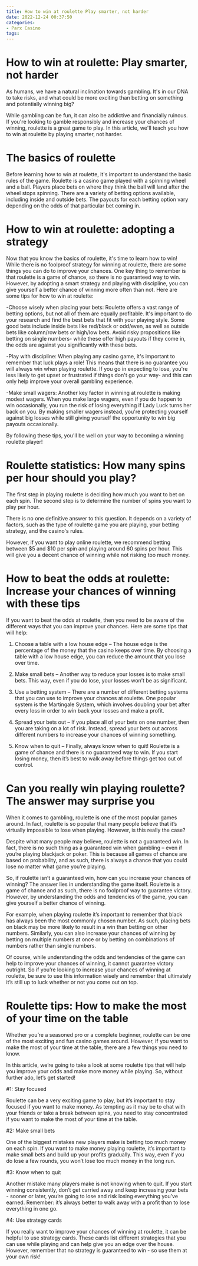 ```yaml
---
title: How to win at roulette Play smarter, not harder 
date: 2022-12-24 00:37:50
categories:
- Parx Casino
tags:
---
```



#  How to win at roulette: Play smarter, not harder 

As humans, we have a natural inclination towards gambling. It's in our DNA to take risks, and what could be more exciting than betting on something and potentially winning big?

While gambling can be fun, it can also be addictive and financially ruinous. If you're looking to gamble responsibly and increase your chances of winning, roulette is a great game to play. In this article, we'll teach you how to win at roulette by playing smarter, not harder.

# The basics of roulette 

Before learning how to win at roulette, it's important to understand the basic rules of the game. Roulette is a casino game played with a spinning wheel and a ball. Players place bets on where they think the ball will land after the wheel stops spinning. There are a variety of betting options available, including inside and outside bets. The payouts for each betting option vary depending on the odds of that particular bet coming in.

# How to win at roulette: adopting a strategy 

Now that you know the basics of roulette, it's time to learn how to win! While there is no foolproof strategy for winning at roulette, there are some things you can do to improve your chances. One key thing to remember is that roulette is a game of chance, so there is no guaranteed way to win. However, by adopting a smart strategy and playing with discipline, you can give yourself a better chance of winning more often than not. Here are some tips for how to win at roulette: 

-Choose wisely when placing your bets: Roulette offers a vast range of betting options, but not all of them are equally profitable. It's important to do your research and find the best bets that fit with your playing style. Some good bets include inside bets like red/black or odd/even, as well as outside bets like column/row bets or high/low bets. Avoid risky propositions like betting on single numbers- while these offer high payouts if they come in, the odds are against you significantly with these bets. 

-Play with discipline: When playing any casino game, it's important to remember that luck plays a role! This means that there is no guarantee you will always win when playing roulette. If you go in expecting to lose, you're less likely to get upset or frustrated if things don't go your way- and this can only help improve your overall gambling experience. 

-Make small wagers: Another key factor in winning at roulette is making modest wagers. When you make large wagers, even if you do happen to win occasionally, you run the risk of losing everything if Lady Luck turns her back on you. By making smaller wagers instead, you're protecting yourself against big losses while still giving yourself the opportunity to win big payouts occasionally. 

By following these tips, you'll be well on your way to becoming a winning roulette player!

#  Roulette statistics: How many spins per hour should you play? 

The first step in playing roulette is deciding how much you want to bet on each spin. The second step is to determine the number of spins you want to play per hour.

There is no one definitive answer to this question. It depends on a variety of factors, such as the type of roulette game you are playing, your betting strategy, and the casino's rules.

However, if you want to play online roulette, we recommend betting between $5 and $10 per spin and playing around 60 spins per hour. This will give you a decent chance of winning while not risking too much money.

#  How to beat the odds at roulette: Increase your chances of winning with these tips 

If you want to beat the odds at roulette, then you need to be aware of the different ways that you can improve your chances. Here are some tips that will help:

1. Choose a table with a low house edge – The house edge is the percentage of the money that the casino keeps over time. By choosing a table with a low house edge, you can reduce the amount that you lose over time.

2. Make small bets – Another way to reduce your losses is to make small bets. This way, even if you do lose, your losses won’t be as significant.

3. Use a betting system – There are a number of different betting systems that you can use to improve your chances at roulette. One popular system is the Martingale System, which involves doubling your bet after every loss in order to win back your losses and make a profit.

4. Spread your bets out – If you place all of your bets on one number, then you are taking on a lot of risk. Instead, spread your bets out across different numbers to increase your chances of winning something.

5. Know when to quit – Finally, always know when to quit! Roulette is a game of chance and there is no guaranteed way to win. If you start losing money, then it’s best to walk away before things get too out of control.

#  Can you really win playing roulette? The answer may surprise you 

When it comes to gambling, roulette is one of the most popular games around. In fact, roulette is so popular that many people believe that it’s virtually impossible to lose when playing. However, is this really the case?

Despite what many people may believe, roulette is not a guaranteed win. In fact, there is no such thing as a guaranteed win when gambling – even if you’re playing blackjack or poker. This is because all games of chance are based on probability, and as such, there is always a chance that you could lose no matter what game you’re playing.

So, if roulette isn’t a guaranteed win, how can you increase your chances of winning? The answer lies in understanding the game itself. Roulette is a game of chance and as such, there is no foolproof way to guarantee victory. However, by understanding the odds and tendencies of the game, you can give yourself a better chance of winning.

For example, when playing roulette it’s important to remember that black has always been the most commonly chosen number. As such, placing bets on black may be more likely to result in a win than betting on other numbers. Similarly, you can also increase your chances of winning by betting on multiple numbers at once or by betting on combinations of numbers rather than single numbers.

Of course, while understanding the odds and tendencies of the game can help to improve your chances of winning, it cannot guarantee victory outright. So if you’re looking to increase your chances of winning at roulette, be sure to use this information wisely and remember that ultimately it’s still up to luck whether or not you come out on top.

#  Roulette tips: How to make the most of your time on the table

Whether you’re a seasoned pro or a complete beginner, roulette can be one of the most exciting and fun casino games around. However, if you want to make the most of your time at the table, there are a few things you need to know.

In this article, we’re going to take a look at some roulette tips that will help you improve your odds and make more money while playing. So, without further ado, let’s get started!

#1: Stay focused

Roulette can be a very exciting game to play, but it’s important to stay focused if you want to make money. As tempting as it may be to chat with your friends or take a break between spins, you need to stay concentrated if you want to make the most of your time at the table.

#2: Make small bets

One of the biggest mistakes new players make is betting too much money on each spin. If you want to make money playing roulette, it’s important to make small bets and build up your profits gradually. This way, even if you do lose a few rounds, you won’t lose too much money in the long run.

#3: Know when to quit

Another mistake many players make is not knowing when to quit. If you start winning consistently, don’t get carried away and keep increasing your bets - sooner or later, you’re going to lose and risk losing everything you’ve earned. Remember: it’s always better to walk away with a profit than to lose everything in one go.

#4: Use strategy cards

If you really want to improve your chances of winning at roulette, it can be helpful to use strategy cards. These cards list different strategies that you can use while playing and can help give you an edge over the house. However, remember that no strategy is guaranteed to win - so use them at your own risk!